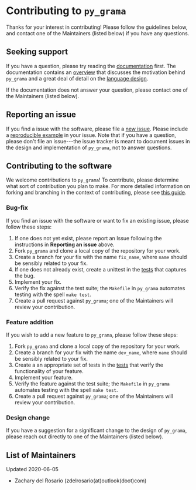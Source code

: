 # Contributing to `py_grama`

Thanks for your interest in contributing! Please follow the guidelines below, and contact one of the Maintainers (listed below) if you have any questions.

## Seeking support

If you have a question, please try reading the [documentation](https://py-grama.readthedocs.io/en/latest/) first. The documentation contains an [overview](https://py-grama.readthedocs.io/en/latest/source/overview.html) that discusses the motivation behind `py_grama` and a great deal of detail on the [language design](https://py-grama.readthedocs.io/en/latest/source/language.html).

If the documentation does not answer your question, please contact one of the Maintainers (listed below).

## Reporting an issue

If you find a issue with the software, please file a [new issue](https://github.com/zdelrosario/py_grama/issues). Please include a [reproducible example](https://stackoverflow.com/help/minimal-reproducible-example) in your issue. Note that if you have a question, please don't file an issue---the issue tracker is meant to document issues in the design and implementation of `py_grama`, not to answer questions.

## Contributing to the software

We welcome contributions to `py_grama`! To contribute, please determine what sort of contribution you plan to make. For more detailed information on forking and branching in the context of contributing, please see [this guide](https://opensource.com/article/19/7/create-pull-request-github).

### Bug-fix

If you find an issue with the software or want to fix an existing issue, please follow these steps:

1. If one does not yet exist, please report an Issue following the instructions in **Reporting an issue** above.
2. Fork `py_grama` and clone a local copy of the repository for your work.
3. Create a branch for your fix with the name `fix_name`, where `name` should be sensibly related to your fix.
4. If one does not already exist, create a unittest in the [tests](https://github.com/zdelrosario/py_grama/tree/master/tests) that captures the bug.
5. Implement your fix.
6. Verify the fix against the test suite; the `Makefile` in `py_grama` automates testing with the spell `make test`.
7. Create a pull request against `py_grama`; one of the Maintainers will review your contribution.

### Feature addition

If you wish to add a new feature to `py_grama`, please follow these steps:

1. Fork `py_grama` and clone a local copy of the repository for your work.
2. Create a branch for your fix with the name `dev_name`, where `name` should be sensibly related to your fix.
3. Create a an appropriate set of tests in the [tests](https://github.com/zdelrosario/py_grama/tree/master/tests) that verify the functionality of your feature.
4. Implement your feature.
5. Verify the feature against the test suite; the `Makefile` in `py_grama` automates testing with the spell `make test`.
6. Create a pull request against `py_grama`; one of the Maintainers will review your contribution.

### Design change

If you have a suggestion for a significant change to the design of `py_grama`, please reach out directly to one of the Maintainers (listed below).

## List of Maintainers

Updated 2020-06-05

- Zachary del Rosario (zdelrosario(at)outlook(doot)com)
